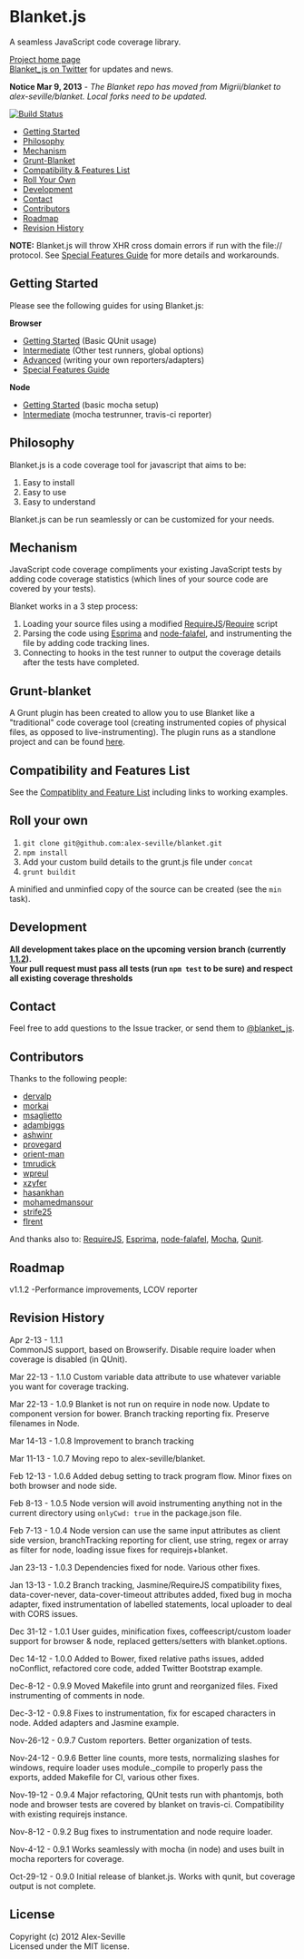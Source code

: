 # Blanket.js

A seamless JavaScript code coverage library.

[Project home page](http://blanketjs.org/)  
[Blanket_js on Twitter](http://www.twitter.com/blanket_js) for updates and news.

**Notice Mar 9, 2013** - *The Blanket repo has moved from Migrii/blanket to alex-seville/blanket.  Local forks need to be updated.*


[![Build Status](https://travis-ci.org/alex-seville/blanket.png)](https://travis-ci.org/alex-seville/blanket)

* [Getting Started](#getting-started)
* [Philosophy](#philosophy)
* [Mechanism](#mechanism)
* [Grunt-Blanket](#grunt-blanket)
* [Compatibility & Features List](#compatibility-and-features-list)
* [Roll Your Own](#roll-your-own)
* [Development](#development)
* [Contact](#contact)
* [Contributors](#contributors)  
* [Roadmap](#roadmap)
* [Revision History](#revision-history)

**NOTE:** Blanket.js will throw XHR cross domain errors if run with the file:// protocol.  See [Special Features Guide](https://github.com/alex-seville/blanket/blob/master/docs/special_features.md) for more details and workarounds.


## Getting Started

Please see the following guides for using Blanket.js:

**Browser**
* [Getting Started](https://github.com/alex-seville/blanket/blob/master/docs/getting_started_browser.md) (Basic QUnit usage)
* [Intermediate](https://github.com/alex-seville/blanket/blob/master/docs/intermediate_browser.md) (Other test runners, global options)
* [Advanced](https://github.com/alex-seville/blanket/blob/master/docs/advanced_browser.md) (writing your own reporters/adapters)
* [Special Features Guide](https://github.com/alex-seville/blanket/blob/master/docs/special_features.md)

**Node**
* [Getting Started](https://github.com/alex-seville/blanket/blob/master/docs/getting_started_node.md) (basic mocha setup)
* [Intermediate](https://github.com/alex-seville/blanket/blob/master/docs/intermediate_node.md) (mocha testrunner, travis-ci reporter)


## Philosophy

Blanket.js is a code coverage tool for javascript that aims to be:

1. Easy to install
2. Easy to use
3. Easy to understand

Blanket.js can be run seamlessly or can be customized for your needs.


## Mechanism

JavaScript code coverage compliments your existing JavaScript tests by adding code coverage statistics (which lines of your source code are covered by your tests).

Blanket works in a 3 step process:

1. Loading your source files using a modified [RequireJS](http://requirejs.org/)/[Require](http://nodejs.org/api/globals.html#globals_require) script
2. Parsing the code using [Esprima](http://esprima.org) and [node-falafel](https://github.com/substack/node-falafel), and instrumenting the file by adding code tracking lines.
3. Connecting to hooks in the test runner to output the coverage details after the tests have completed.

## Grunt-blanket

A Grunt plugin has been created to allow you to use Blanket like a "traditional" code coverage tool (creating instrumented copies of physical files, as opposed to live-instrumenting).
The plugin runs as a standlone project and can be found [here](https://github.com/alex-seville/grunt-blanket).


## Compatibility and Features List

See the [Compatiblity and Feature List](https://github.com/alex-seville/blanket/blob/master/docs/compatibility_and_features.md) including links to working examples.


## Roll your own

1. `git clone git@github.com:alex-seville/blanket.git`  
2. `npm install`  
3. Add your custom build details to the grunt.js file under `concat`
3. `grunt buildit` 

A minified and unminfied copy of the source can be created (see the `min` task).  


## Development

**All development takes place on the upcoming version branch (currently [1.1.2](https://github.com/alex-seville/blanket/tree/1.1.2)).**  
**Your pull request must pass all tests (run `npm test` to be sure) and respect all existing coverage thresholds**


## Contact

Feel free to add questions to the Issue tracker, or send them to [@blanket_js](http://www.twitter.com/blanket_js).


## Contributors

Thanks to the following people:

* [dervalp](https://github.com/dervalp)
* [morkai](https://github.com/morkai)
* [msaglietto](https://github.com/msaglietto)
* [adambiggs](https://github.com/adambiggs)
* [ashwinr](https://github.com/ashwinr)
* [provegard](https://github.com/provegard)
* [orient-man](https://github.com/orient-man)
* [tmrudick](https://github.com/tmrudick)
* [wpreul](https://github.com/wpreul)
* [xzyfer](https://github.com/xzyfer)
* [hasankhan](https://github.com/hasankhan)
* [mohamedmansour](https://github.com/mohamedmansour)
* [strife25](https://github.com/strife25)
* [flrent](https://github.com/flrent)

And thanks also to: [RequireJS](http://requirejs.org/), [Esprima](http://esprima.org/), [node-falafel](https://github.com/substack/node-falafel), [Mocha](http://visionmedia.github.com/mocha/), [Qunit](http://qunitjs.com/).


## Roadmap

v1.1.2 
-Performance improvements, LCOV reporter


## Revision History

Apr 2-13 - 1.1.1  
CommonJS support, based on Browserify. Disable require loader when coverage is disabled (in QUnit).

Mar 22-13 - 1.1.0
Custom variable data attribute to use whatever variable you want for coverage tracking.

Mar 22-13 - 1.0.9
Blanket is not run on require in node now. Update to component version for bower. Branch tracking reporting fix.  Preserve filenames in Node.

Mar 14-13 - 1.0.8
Improvement to branch tracking

Mar 11-13 - 1.0.7
Moving repo to alex-seville/blanket.

Feb 12-13 - 1.0.6
Added debug setting to track program flow.  Minor fixes on both browser and node side.

Feb 8-13 - 1.0.5
Node version will avoid instrumenting anything not in the current directory using `onlyCwd: true` in the package.json file.

Feb 7-13 - 1.0.4
Node version can use the same input attributes as client side version, branchTracking reporting for client, use string, regex or array as filter for node, loading issue fixes for requirejs+blanket.

Jan 23-13 - 1.0.3
Dependencies fixed for node. Various other fixes.

Jan 13-13 - 1.0.2
Branch tracking, Jasmine/RequireJS compatibility fixes, data-cover-never, data-cover-timeout attributes added, fixed bug in mocha adapter, fixed instrumentation of labelled statements, local uploader to deal with CORS issues.

Dec 31-12 - 1.0.1
User guides, minification fixes, coffeescript/custom loader support for browser & node, replaced getters/setters with blanket.options.

Dec 14-12 - 1.0.0
Added to Bower, fixed relative paths issues, added noConflict, refactored core code, added Twitter Bootstrap example.

Dec-8-12 - 0.9.9
Moved Makefile into grunt and reorganized files.  Fixed instrumenting of comments in node.

Dec-3-12 - 0.9.8
Fixes to instrumentation, fix for escaped characters in node.  Added adapters and Jasmine example.

Nov-26-12 - 0.9.7
Custom reporters. Better organization of tests.

Nov-24-12 - 0.9.6
Better line counts, more tests, normalizing slashes for windows, require loader uses module._compile to properly pass the exports, added Makefile for CI, various other fixes. 

Nov-19-12 - 0.9.4
Major refactoring, QUnit tests run with phantomjs, both node and browser tests are covered by blanket on travis-ci.  Compatibility with existing requirejs instance.

Nov-8-12 - 0.9.2
Bug fixes to instrumentation and node require loader.

Nov-4-12 - 0.9.1
Works seamlessly with mocha (in node) and uses built in mocha reporters for coverage.

Oct-29-12 - 0.9.0
Initial release of blanket.js.  Works with qunit, but coverage output is not complete.

## License
Copyright (c) 2012 Alex-Seville  
Licensed under the MIT license.
